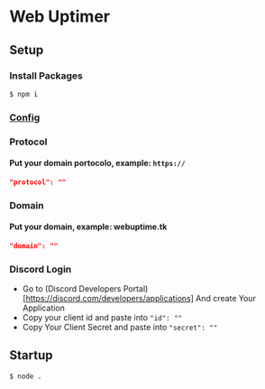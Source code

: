 # Web Uptimer

## Setup

### Install Packages
```sh
$ npm i
```
### [Config](https://github.com/AngeloCore/uptimer/blob/main/config.json)

### Protocol
#### Put your domain portocolo, example: `https://`
```json
"protocol": ""
```
### Domain
#### Put your domain, example: webuptime.tk
```json
"domain": ""
```

### Discord Login
- Go to (Discord Developers Portal)[https://discord.com/developers/applications] And create Your Application
- Copy your client id and paste into `"id": ""`
- Copy Your Client Secret and paste into `"secret": ""`

## Startup
```sh
$ node .
```
